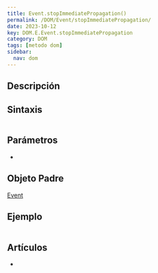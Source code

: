 ```yaml
---
title: Event.stopImmediatePropagation()
permalink: /DOM/Event/stopImmediatePropagation/
date: 2023-10-12
key: DOM.E.Event.stopImmediatePropagation
category: DOM
tags: [metodo dom]
sidebar:
  nav: dom
---
```


## Descripción


## Sintaxis


```javascript

```


## Parámetros

- 

## Objeto Padre


[Event](https://www.w3api.com/DOM/Event/)


## Ejemplo


```javascript

```


## Artículos

- 
